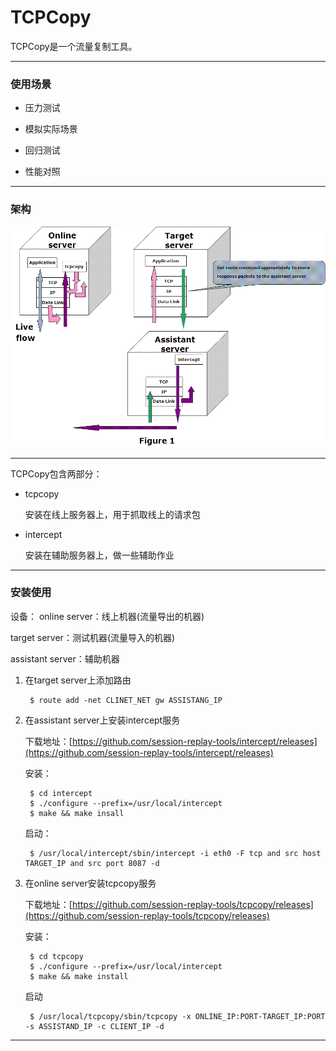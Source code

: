 # TCPCopy

TCPCopy是一个流量复制工具。

***

### 使用场景

* 压力测试

* 模拟实际场景

* 回归测试

* 性能对照

***

### 架构

![架构](tcpcopy-arch.gif)

***
TCPCopy包含两部分：

* tcpcopy

	安装在线上服务器上，用于抓取线上的请求包

* intercept

	安装在辅助服务器上，做一些辅助作业


***

### 安装使用

设备：
online server：线上机器(流量导出的机器)

target server：测试机器(流量导入的机器)

assistant server：辅助机器

1. 在target server上添加路由

		$ route add -net CLINET_NET gw ASSISTANG_IP

2. 在assistant server上安装intercept服务

	下载地址：[https://github.com/session-replay-tools/intercept/releases](https://github.com/session-replay-tools/intercept/releases)

	安装：

		$ cd intercept
		$ ./configure --prefix=/usr/local/intercept
		$ make && make insall
		
	启动：

		$ /usr/local/intercept/sbin/intercept -i eth0 -F tcp and src host TARGET_IP and src port 8087 -d

3. 在online server安装tcpcopy服务

	下载地址：[https://github.com/session-replay-tools/tcpcopy/releases](https://github.com/session-replay-tools/tcpcopy/releases)

	安装：

		$ cd tcpcopy
		$ ./configure --prefix=/usr/local/intercept
		$ make && make install

	启动

		$ /usr/local/tcpcopy/sbin/tcpcopy -x ONLINE_IP:PORT-TARGET_IP:PORT -s ASSISTAND_IP -c CLIENT_IP -d

***
